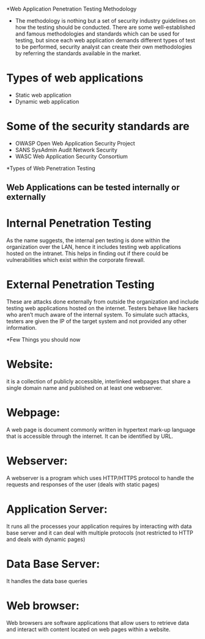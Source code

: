*Web Application Penetration Testing Methodology


- The methodology is nothing but a set of security industry guidelines on how the testing should be conducted. There are some well-established and famous methodologies and standards which can be used for testing, but since each web application demands different types of test to be performed, security analyst can create their own methodologies by referring the standards available in the market.

# Types of web applications 

- Static web application  
- Dynamic web application  


# Some of the security standards are 

- OWASP Open Web Application Security Project 
- SANS SysAdmin Audit Network Security 
- WASC Web Application Security Consortium


*Types of Web Penetration Testing


Web Applications can be tested internally or externally
-------------------------------------------------------

# Internal Penetration Testing #
As the name suggests, the internal pen testing is done within the organization over the LAN, hence it includes testing web applications hosted on the intranet. This helps in finding out if there could be vulnerabilities which exist within the corporate firewall.

# External Penetration Testing #
These are attacks done externally from outside the organization and include testing web applications hosted on the internet. Testers behave like hackers who aren’t much aware of the internal system. To simulate such attacks, testers are given the IP of the target system and not provided any other information.


*Few Things you should now


# Website: #
it is a collection of publicly accessible, interlinked webpages that share a single domain name and published on at least one webserver.

# Webpage: #
A web page is document commonly written in hypertext mark-up language that is accessible through the internet. It can be identified by URL.

# Webserver: #
A webserver is a program which uses HTTP/HTTPS protocol to handle the requests and responses of the user (deals with static pages)

# Application Server: #
It runs all the processes your application requires by interacting with data base server and it can deal with multiple protocols (not restricted to HTTP and deals with dynamic pages)

# Data Base Server: #
It handles the data base queries

# Web browser: #
Web browsers are software applications that allow users to retrieve data and interact with content located on web pages within a website.


